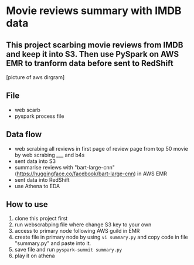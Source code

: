# Movie reviews summary with IMDB data

## This project scarbing movie reviews from IMDB and keep it into S3. Then use PySpark on AWS EMR to tranform data before sent to RedShift

[picture of aws dirgram]

## File
* web scarb
* pyspark process file

## Data flow
* web scrabing all reviews in first page of review page from top 50 movie by web scrabing ___ and b4s
* sent data into S3
* summarise reviews with "bart-large-cnn" (https://huggingface.co/facebook/bart-large-cnn) in AWS EMR
* sent data into RedShift
* use Athena to EDA

## How to use
1. clone this project first
2. run webscrabping file where change S3 key to your own
3. access to primary node following AWS guild in EMR
4. create file in primary node by using ```vi summary.py``` and copy code in file "summary.py" and paste into it.
5. save file and run ```pyspark-summit summary.py```
6. play it on athena

